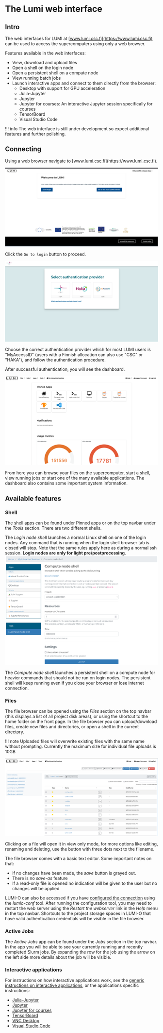 # The Lumi web interface


## Intro

The web interfaces for LUMI at [www.lumi.csc.fi](https://www.lumi.csc.fi) can be used to access the supercomputers using only a web browser.

Features available in the web interfaces:

- View, download and upload files
- Open a shell on the login node
- Open a persistent shell on a compute node
- View running batch jobs
- Launch interactive apps and connect to them directly from the browser:
    - Desktop with support for GPU acceleration
    - Julia-Jupyter
    - Jupyter
    - Jupyter for courses: An interactive Jupyter session specifically for courses
    - TensorBoard
    - Visual Studio Code
 
!!! info
	The web interface is still under development so expect 
	additional features and further polishing. 

## Connecting 

Using a web browser navigate to [www.lumi.csc.fi](https://www.lumi.csc.fi). 

![Image of welcome page for the lumi web interface](../../assets/images/wwwLumiWelcome.png)

Click the `Go to login` button to proceed.

![Image of authentication page for lumi web interface ](../../assets/images/wwwLumiAuth.png)

Choose the correct authentication provider which for most LUMI users is "MyAccessID" (users with a Finnish allocation can also use "CSC" or "HAKA"), and follow the authentication procedure.

After successful authentication, you will see the dashboard.

![Dashboard for the lumi web interface](../../assets/images/wwwLumiDash.png)

From here you can browse your files on the supercomputer, start a shell, view running jobs or start one of the many available applications. The dashboard also contains some important system information.

## Available features

### Shell

The shell apps can be found under Pinned apps or on the top navbar under the _Tools_ section.
There are two different shells.

The _Login node shell_ launches a normal Linux shell on one of the login nodes.
Any command that is running when the login shell browser tab is closed will stop.
Note that the same rules apply here as during a normal ssh session.
**Login nodes are only for light pre/postprocessing**. 
![Interactive login shell](../../assets/images/wwwLumiShell.png)

The _Compute node shell_ launches a persistent shell on a compute node for heavier commands that should not be run on login nodes.
The persistent shell will keep running even if you close your browser or lose internet connection.

### Files

The file browser can be opened using the _Files_ section on the top navbar (this displays a list of all project disk areas), or using 
the shortcut to the home folder on the front page. In the file browser
you can upload/download files, create new files and directories, or open a shell in the current directory. 

!!! note
    Uploaded files will overwrite existing files with the same name without prompting.
    Currently the maximum size for individual file uploads is 10GB

![File browser view](../../assets/images/wwwLumiFiles.png)

Clicking on a file will open it in view only mode, for more options like editing, renaming and deleting, use the button with three dots next to the filename.   

The file browser comes with a basic text editor. Some important notes on that:

- If no changes have been made, the _save_ button is grayed out.
- There is no _save-as_ feature
- If a read-only file is opened no indication will be given to the user but no changes will be applied

LUMI-O can also be accessed if you have [configured the connection](https://docs.lumi-supercomputer.eu/storage/lumio/#configuring-the-lumi-o-connection)
using the _lumio-conf_ tool.
After running the configuration tool, you may need to restart the web server using the _Restart the webserver_ link in the _Help_ menu in the top navbar.
Shortcuts to the project storage spaces in LUMI-O that have valid authentication credentials will be visible in the file browser.


### Active Jobs

The _Active Jobs_ app can be found under the _Jobs_ section in the top navbar.
In the app you will be able to see your currently running and recently completed Slurm jobs.
By expanding the row for the job using the arrow on the left side more details about the job will be visible.


### Interactive applications

For instructions on how interactive applications work,
see the [generic instructions on interactive applications](./interactive-apps.md),
or the applications specific instructions:

- [Julia-Jupyter](./julia-jupyter.md)
- [Jupyter](./jupyter.md)
- [Jupyter for courses](./jupyter-for-courses.md)
- [TensorBoard](./tensorboard.md)
- [VNC Desktop](./desktop.md)
- [Visual Studio Code](./vscode.md)
